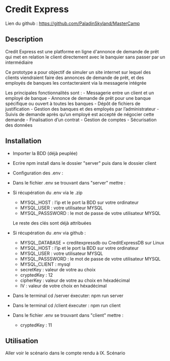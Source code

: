 # Credit Express

Lien du github : https://github.com/PaladinSkyland/MasterCamp

## Description

Credit Express est une platforme en ligne d'annonce de demande de prêt qui met en relation le client directement avec le banquier sans passer par un intermédiaire

Ce prototype a pour objectif de simuler un site internet sur lequel des clients viendraient faire des annonces de demande de prêt, et des employés de banques les contacteraient via la messagerie intégrée

Les principales fonctionnalités sont : 
    - Messagerie entre un client et un employé de banque
    - Annonce de demande de prêt pour une banque spécifique ou ouvert à toutes les banques
    - Dépôt de fichiers de justification
    - Gestion des banques et des employés par l’administrateur
    - Suivis de demande après qu’un employé est accepté de négocier cette demande
    - Finalisation d’un contrat
    - Gestion de comptes
    - Sécurisation des données

## Installation

- Importer la BDD (déjà peuplée)
- Ecrire npm install dans le dossier "server" puis dans le dossier client
- Configuration des .env : 

- Dans le fichier .env se trouvant dans "server" mettre :

- Si récupération du .env via le .zip

    * MYSQL_HOST : l’ip et le port la BDD sur votre ordinateur
    * MYSQL_USER : votre utilisateur MYSQL
    * MYSQL_PASSSWORD : le mot de passe de votre utilisateur MYSQL

    Le reste des clés sont déjà attribuées 

- Si récupération du .env via github : 
    

    * MYSQL_DATABASE = creditexpressdb ou CreditExpressDB sur Linux
    * MYSQL_HOST : l’ip et le port la BDD sur votre ordinateur
    * MYSQL_USER : votre utilisateur MYSQL
    * MYSQL_PASSSWORD : le mot de passe de votre utilisateur MYSQL
    * MYSQL_CLIENT : mysql
    * secretKey : valeur de votre au choix
    * cryptedKey : 12
    * cipherKey : valeur de votre au choix en héxadécimal
    * IV : valeur de votre choix en héxadécimal

- Dans le terminal cd /server éxecuter: npm run server
- Dans le terminal cd /client éxecuter : npm run client

- Dans le fichier .env se trouvant dans "client" mettre :

    * cryptedKey : 11

## Utilisation

Aller voir le scénario dans le compte rendu à IX. Scénario
